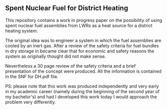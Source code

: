 ## Spent Nuclear Fuel for District Heating
This repository contains a work in progress paper on the possibility of using spent nuclear fuel assemblies from LWRs as a heat source for a district heating system.

The original idea was to engineer a system in which the fuel assemblies are cooled by an inert gas. 
After a review of the safety criteria for fuel bundles in dry storage in became clear that for economic and safety reasons the system as originally thought did not make sense. 

Nevertheless a 30 page review of the safety criteria and a brief presentation of the concept were produced. All the information is contained in the SNF for DH.pdf file.


PS: please note that this work was produced independently and very early in my academic career (namely during the beginning of the second year of my bachelor's) and had I developed this work today I would approach the problem very differently.
